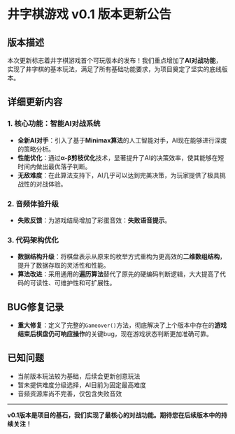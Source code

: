 # 井字棋游戏 v0.1 版本更新公告

## 版本描述
本次更新标志着井字棋游戏首个可玩版本的发布！我们重点增加了**AI对战功能**，实现了井字棋的基本玩法，满足了所有基础功能要求，为项目奠定了坚实的底线版本。

## 详细更新内容

### 1. 核心功能：智能AI对战系统
- **全新AI对手**：引入了基于**Minimax算法**的人工智能对手，AI现在能够进行深度的策略分析。
- **性能优化**：通过**α-β剪枝优化**技术，显著提升了AI的决策效率，使其能够在短时间内做出最优落子判断。
- **无敌难度**：在此算法支持下，AI几乎可以达到完美决策，为玩家提供了极具挑战性的对战体验。

### 2. 音频体验升级
- **失败反馈**：为游戏结局增加了彩蛋音效：**失败语音提示**。

### 3. 代码架构优化
- **数据结构升级**：将棋盘表示从原来的枚举方式重构为更高效的**二维数组结构**，提升了数据存取的灵活性和性能。
- **算法改进**：采用通用的**遍历算法**替代了原先的硬编码判断逻辑，大大提高了代码的可读性、可维护性和可扩展性。

## BUG修复记录
- **重大修复**：定义了完整的`Gameover()`方法，彻底解决了上个版本中存在的**游戏结束后棋盘仍可响应操作**的关键bug，现在游戏状态判断更加准确可靠。

## 已知问题
- 当前版本玩法较为基础，后续会更新创意玩法
- 暂未提供难度分级选择，AI目前为固定最高难度
- 音频资源库尚不完善，仅包含失败音效

---

**v0.1版本是项目的基石，我们实现了最核心的对战功能。期待您在后续版本中的持续关注！**